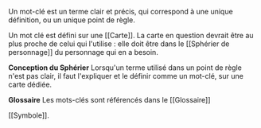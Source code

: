 Un mot-clé est un terme clair et précis, qui correspond à une unique définition, ou un unique point de règle.

Un mot clé est défini sur une [[Carte]].
La carte en question devrait être au plus proche de celui qui l'utilise : elle doit être dans le [[Sphérier de personnage]] du personnage qui en a besoin. 

**Conception du Sphérier**
Lorsqu'un terme utilisé dans un point de règle n'est pas clair, il faut l'expliquer et le définir comme un mot-clé, sur une carte dédiée.

**Glossaire**
Les mots-clés sont référencés dans le [[Glossaire]]

[[Symbole]].
